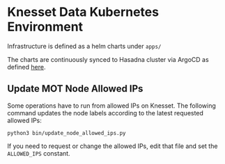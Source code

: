 # Knesset Data Kubernetes Environment

Infrastructure is defined as a helm charts under `apps/`

The charts are continuously synced to Hasadna cluster via ArgoCD as defined [here](https://github.com/hasadna/hasadna-k8s/blob/master/apps/hasadna-argocd/values-hasadna.yaml).

## Update MOT Node Allowed IPs

Some operations have to run from allowed IPs on Knesset. The following command updates the node labels according to the
latest requested allowed IPs:

```
python3 bin/update_node_allowed_ips.py
```

If you need to request or change the allowed IPs, edit that file and set the `ALLOWED_IPS` constant.
